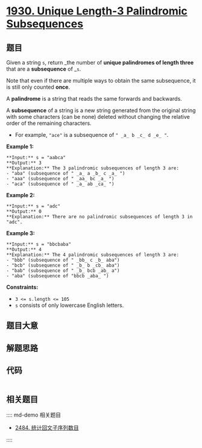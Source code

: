 # [1930. Unique Length-3 Palindromic Subsequences](https://leetcode.com/problems/unique-length-3-palindromic-subsequences)

## 题目

Given a string `s`, return _the number of **unique palindromes of length
three** that are a **subsequence** of _`s`.

Note that even if there are multiple ways to obtain the same subsequence, it
is still only counted **once**.

A **palindrome** is a string that reads the same forwards and backwards.

A **subsequence** of a string is a new string generated from the original
string with some characters (can be none) deleted without changing the
relative order of the remaining characters.

  * For example, `"ace"` is a subsequence of `" _a_ b _c_ d _e_ "`.



**Example 1:**

    
    
    **Input:** s = "aabca"
    **Output:** 3
    **Explanation:** The 3 palindromic subsequences of length 3 are:
    - "aba" (subsequence of " _a_ a _b_ c _a_ ")
    - "aaa" (subsequence of " _aa_ bc _a_ ")
    - "aca" (subsequence of " _a_ ab _ca_ ")
    

**Example 2:**

    
    
    **Input:** s = "adc"
    **Output:** 0
    **Explanation:** There are no palindromic subsequences of length 3 in "adc".
    

**Example 3:**

    
    
    **Input:** s = "bbcbaba"
    **Output:** 4
    **Explanation:** The 4 palindromic subsequences of length 3 are:
    - "bbb" (subsequence of " _bb_ c _b_ aba")
    - "bcb" (subsequence of " _b_ b _cb_ aba")
    - "bab" (subsequence of " _b_ bcb _ab_ a")
    - "aba" (subsequence of "bbcb _aba_ ")
    



**Constraints:**

  * `3 <= s.length <= 105`
  * `s` consists of only lowercase English letters.


## 题目大意

## 解题思路

## 代码

```javascript

```

## 相关题目

:::: md-demo 相关题目
- [2484. 统计回文子序列数目](https://leetcode.com/problems/count-palindromic-subsequences)

::::
